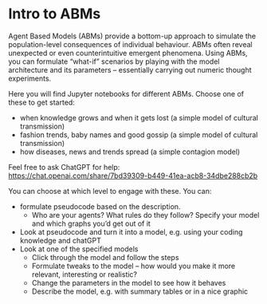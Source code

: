 # Intro to ABMs
Agent Based Models (ABMs) provide a bottom-up approach to simulate the population-level consequences of individual behaviour. ABMs often reveal unexpected or even counterintuitive emergent phenomena. Using ABMs, you can formulate “what-if” scenarios by playing with the model architecture and its parameters – essentially carrying out numeric thought experiments. 

Here you will find Jupyter notebooks for different ABMs. Choose one of these to get started:
- when knowledge grows and when it gets lost (a simple model of cultural transmission)
- fashion trends, baby names and good gossip (a simple model of cultural transmission)
- how diseases, news and trends spread (a simple contagion model)

Feel free to ask ChatGPT for help:
https://chat.openai.com/share/7bd39309-b449-41ea-acb8-34dbe288cb2b 

You can choose at which level to engage with these. You can:
- formulate pseudocode based on the description. 
    - Who are your agents? What rules do they follow? Specify your model and which graphs you’d get out of it
- Look at pseudocode and turn it into a model, e.g. using your coding knowledge and chatGPT 
- Look at one of the specified models
    - Click through the model and follow the steps
    - Formulate tweaks to the model – how would you make it more relevant, interesting or realistic?
    - Change the parameters in the model to see how it behaves
    - Describe the model, e.g. with summary tables or in a nice graphic

